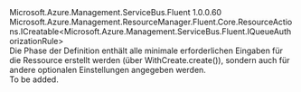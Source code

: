 <Type Name="IWithCreate" FullName="Microsoft.Azure.Management.ServiceBus.Fluent.QueueAuthorizationRule.Definition.IWithCreate">
  <TypeSignature Language="C#" Value="public interface IWithCreate : Microsoft.Azure.Management.ResourceManager.Fluent.Core.ResourceActions.ICreatable&lt;Microsoft.Azure.Management.ServiceBus.Fluent.IQueueAuthorizationRule&gt;" />
  <TypeSignature Language="ILAsm" Value=".class public interface auto ansi abstract IWithCreate implements class Microsoft.Azure.Management.ResourceManager.Fluent.Core.ResourceActions.ICreatable`1&lt;class Microsoft.Azure.Management.ServiceBus.Fluent.IQueueAuthorizationRule&gt;, class Microsoft.Azure.Management.ResourceManager.Fluent.Core.ResourceActions.IIndexable" />
  <TypeSignature Language="DocId" Value="T:Microsoft.Azure.Management.ServiceBus.Fluent.QueueAuthorizationRule.Definition.IWithCreate" />
  <TypeSignature Language="VB.NET" Value="Public Interface IWithCreate&#xA;Implements ICreatable(Of IQueueAuthorizationRule)" />
  <TypeSignature Language="F#" Value="type IWithCreate = interface&#xA;    interface ICreatable&lt;IQueueAuthorizationRule&gt;&#xA;    interface IIndexable" />
  <AssemblyInfo>
    <AssemblyName>Microsoft.Azure.Management.ServiceBus.Fluent</AssemblyName>
    <AssemblyVersion>1.0.0.60</AssemblyVersion>
  </AssemblyInfo>
  <Interfaces>
    <Interface>
      <InterfaceName>Microsoft.Azure.Management.ResourceManager.Fluent.Core.ResourceActions.ICreatable&lt;Microsoft.Azure.Management.ServiceBus.Fluent.IQueueAuthorizationRule&gt;</InterfaceName>
    </Interface>
  </Interfaces>
  <Docs>
    <summary>
            Die Phase der Definition enthält alle minimale erforderlichen Eingaben für die Ressource erstellt werden (über WithCreate.create()), sondern auch für andere optionalen Einstellungen angegeben werden.
            </summary>
    <remarks>To be added.</remarks>
  </Docs>
  <Members />
</Type>